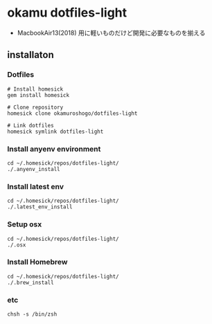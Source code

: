 # okamu dotfiles-light
- MacbookAir13(2018) 用に軽いものだけど開発に必要なものを揃える

## installaton
### Dotfiles
```
# Install homesick
gem install homesick

# Clone repository
homesick clone okamuroshogo/dotfiles-light

# Link dotfiles
homesick symlink dotfiles-light
```

### Install anyenv environment
```
cd ~/.homesick/repos/dotfiles-light/
./.anyenv_install
```

### Install latest env
```
cd ~/.homesick/repos/dotfiles-light/
./.latest_env_install
```


### Setup osx
```
cd ~/.homesick/repos/dotfiles-light/
./.osx
```

### Install Homebrew
```
cd ~/.homesick/repos/dotfiles-light/
./.brew_install
```

### etc
```
chsh -s /bin/zsh
```
